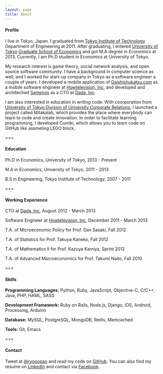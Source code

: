 ```yaml
---
layout: page
title: About
---
```


#### Profile

I live in Tokyo, Japan.
I graduated from [Tokyo Institute of Technology](http://www.titech.ac.jp/english/index.html) Department of Engineering at 2011.
After graduating, I entered [University of Tokyo](http://www.u-tokyo.ac.jp/en/) [Graduate School of Economics](http://www.e.u-tokyo.ac.jp/index-e.html) and got M.A degree in Economics at 2013.
Currently, I am Ph.D student in Economics at University of Tokyo.

My research interest is game theory, social network analysis, and open source software community.
I have a background in computer science as well, and I worked for start-up company in Tokyo as a software engineer a couple of years.
I developed a mobile application of [Gaishishukatsu.com](http://gaishishukatsu.com) as a mobile software engineer at [Howtelevision, Inc](http://howtelevision.co.jp), and developed and architeched [Samenos](http://samenos.com) as a CTO at [Dada, Inc](http://dadainc.jp).

I am also interested in education in writing code.
With coorporation from [University of Tokyo Division of University Corporate Relations](http://www.ducr.u-tokyo.ac.jp/en/), I launched a project called Mitakalab, which provides the place where everybody can learn to code and create innovation.
In order to facilitate learning programming, I developed Cumiki, which allows you to learn code on GitHub like assmeling LEGO block.

===

#### Education

Ph.D in Economics, University of Tokyo, 2013 - Present 

M.A in Economics, University of Tokyo, 2011 - 2013

B.S in Engineering, Tokyo Institute of Technology, 2007 - 2011


===

#### Working Experience

CTO at [Dada, Inc](http://dadainc.jp), August 2012 - March 2013

Software Engineer at [Howtelevision, Inc](http://howtelevision.co.jp), December 2011 - March 2013 

T.A. of Microeconomic Policy for Prof. Dan Sasaki, Fall 2012

T.A. of Statistics for Prof. Takuya Kaneko, Fall 2012

T.A. of Mathematics II for Prof. Kazuya Kamiya, Sprint 2012

T.A. of Advanced Macroeconomics for Prof. Takumi Naito, Fall 2010

===

#### Skills

**Programming Languages:** Python, Ruby, JavaScript, Objective-C, C/C++, Java, PHP, HAML, SASS

**Development Framework:** Ruby on Rails, Node.js, Django, iOS, Android, Processing, Arduino

**Database:** MySQL, PostgreSQL, MongoDB, Redis, Memcached

**Tools:** Git, Emacs

===

#### Contact 

Tweet at [@ryooopan](http://twitter.com/ryooopan) and read my code on [GitHub](http://github.com/ryooopan).
You can also find my resume on [LinkedIn](https://www.linkedin.com/in/ryosuzuki) and contact via [Facebook](https://facebook.com/ryooopan).


